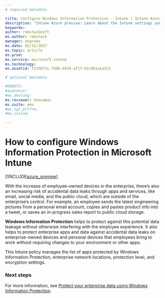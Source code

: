 ```yaml
---
# required metadata

title: Configure Windows Information Protection - Intune | Intune Azure preview | Microsoft Docs
description: "Intune Azure preview: Learn about the Intune settings you can use to manage Windows Information Protection."
keywords:
author: robstackmsft
ms.author: robstack
manager: angrobe
ms.date: 02/15/2017
ms.topic: article
ms.prod:
ms.service: microsoft-intune
ms.technology:
ms.assetid: f233672c-7d9b-4554-af1f-92c001a1a3c5

# optional metadata

#ROBOTS:
#audience:
#ms.devlang:
ms.reviewer: heenamac
ms.suite: ems
#ms.tgt_pltfrm:
#ms.custom:

---
```


# How to configure Windows Information Protection in Microsoft Intune

[!INCLUDE[azure_preview](../includes/azure_preview.md)]

With the increase of employee-owned devices in the enterprise, there’s also an increasing risk of accidental data leaks through apps and services, like email, social media, and the public cloud, which are outside of the enterprise’s control. For example, an employee sends the latest engineering pictures from a personal email account, copies and pastes product info into a tweet, or saves an in-progress sales report to public cloud storage.

**Windows Information Protection** helps to protect against this potential data leakage without otherwise interfering with the employee experience. It also helps to protect enterprise apps and data against accidental data leaks on enterprise-owned devices and personal devices that employees bring to work without requiring changes to your environment or other apps.

This Intune policy manages the list of apps protected by Windows Information Protection, enterprise network locations, protection level, and encryption settings.

### Next steps
For more information, see [Protect your enterprise data using Windows Information Protection](https://technet.microsoft.com/itpro/windows/keep-secure/protect-enterprise-data-using-wip).
